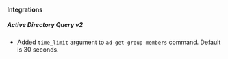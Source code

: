 
#### Integrations
##### Active Directory Query v2
- Added `time_limit` argument to `ad-get-group-members` command. Default is 30 seconds.
